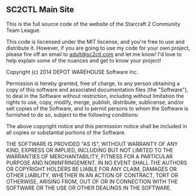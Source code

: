 ## SC2CTL Main Site

This is the full source code of the website of the Starcraft 2 Community Team League.

This code is liscensed under the MIT liscense, and you're free to use and distribute it. However, if you are going to use my code for your own project, please fire off an email to adult@sc2ctl.com and let me know! I'd love to help explain some of the nuances and get to know your project!

Copyright (c) 2014 DEPOT WAREHOUSE Software Inc.

Permission is hereby granted, free of charge, to any person obtaining a copy
of this software and associated documentation files (the "Software"), to deal
in the Software without restriction, including without limitation the rights
to use, copy, modify, merge, publish, distribute, sublicense, and/or sell
copies of the Software, and to permit persons to whom the Software is
furnished to do so, subject to the following conditions:

The above copyright notice and this permission notice shall be included in
all copies or substantial portions of the Software.

THE SOFTWARE IS PROVIDED "AS IS", WITHOUT WARRANTY OF ANY KIND, EXPRESS OR
IMPLIED, INCLUDING BUT NOT LIMITED TO THE WARRANTIES OF MERCHANTABILITY,
FITNESS FOR A PARTICULAR PURPOSE AND NONINFRINGEMENT. IN NO EVENT SHALL THE
AUTHORS OR COPYRIGHT HOLDERS BE LIABLE FOR ANY CLAIM, DAMAGES OR OTHER
LIABILITY, WHETHER IN AN ACTION OF CONTRACT, TORT OR OTHERWISE, ARISING FROM,
OUT OF OR IN CONNECTION WITH THE SOFTWARE OR THE USE OR OTHER DEALINGS IN
THE SOFTWARE.

